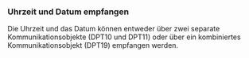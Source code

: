 ### Uhrzeit und Datum empfangen

Die Uhrzeit und das Datum können entweder über zwei separate Kommunikationsobjekte (DPT10 und DPT11) oder über ein kombiniertes Kommunikationsobjekt (DPT19) empfangen werden.